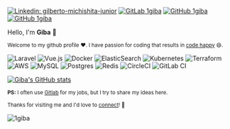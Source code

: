 [![Linkedin: gilberto-michishita-junior](https://img.shields.io/badge/-1giba-blue?style=flat-square&logo=Linkedin&logoColor=white&link=https://www.linkedin.com/in/gilberto-michishita-junior/)](https://www.linkedin.com/in/gilberto-michishita-junior/) [![GitLab 1giba](https://img.shields.io/badge/gitlab-1giba-orange)](https://gitlab.com/1giba) [![GitHub 1giba](https://img.shields.io/badge/github-1codehappy-lightgrey)](https://github.com/1codehappy) [![GitHub 1giba](https://img.shields.io/github/followers/1giba?label=follow&style=social)](https://github.com/1giba)

Hello, I'm **Giba** 👋


<small>Welcome to my github profile :heart:. I have passion for coding that results in [code happy](https://github.com/1codehappy) :smile:.</small>

![Laravel](https://img.shields.io/badge/laravel-%23FF2D20.svg?style=for-the-badge&logo=laravel&logoColor=white) ![Vue.js](https://img.shields.io/badge/vuejs-%2335495e.svg?style=for-the-badge&logo=vuedotjs&logoColor=%234FC08D) ![Docker](https://img.shields.io/badge/docker-%230db7ed.svg?style=for-the-badge&logo=docker&logoColor=white) ![ElasticSearch](https://img.shields.io/badge/-ElasticSearch-005571?style=for-the-badge&logo=elasticsearch) ![Kubernetes](https://img.shields.io/badge/kubernetes-%23326ce5.svg?style=for-the-badge&logo=kubernetes&logoColor=white) ![Terraform](https://img.shields.io/badge/terraform-%235835CC.svg?style=for-the-badge&logo=terraform&logoColor=white) ![AWS](https://img.shields.io/badge/AWS-%23FF9900.svg?style=for-the-badge&logo=amazon-aws&logoColor=white) ![MySQL](https://img.shields.io/badge/mysql-%2300f.svg?style=for-the-badge&logo=mysql&logoColor=white) ![Postgres](https://img.shields.io/badge/postgres-%23316192.svg?style=for-the-badge&logo=postgresql&logoColor=white) ![Redis](https://img.shields.io/badge/redis-%23DD0031.svg?style=for-the-badge&logo=redis&logoColor=white) ![CircleCI](https://img.shields.io/badge/circle%20ci-%23161616.svg?style=for-the-badge&logo=circleci&logoColor=white) ![GitLab CI](https://img.shields.io/badge/gitlab%20ci-%23181717.svg?style=for-the-badge&logo=gitlab&logoColor=white)

[![Giba's GitHub stats](https://github-readme-stats.vercel.app/api?username=1giba)](https://github.com/1giba/github-readme-stats)

<small>**PS:** I often use [Gitlab](https://gitlab.com/1giba) for my jobs, but I try to share my ideas here.</small>

<small>Thanks for visiting me and I'd love to [connect](https://www.linkedin.com/in/gilberto-michishita-junior/)! :handshake:</small>

<img src="https://komarev.com/ghpvc/?username=1giba&label=Views&color=blue&style=plastic" alt="1giba" />
